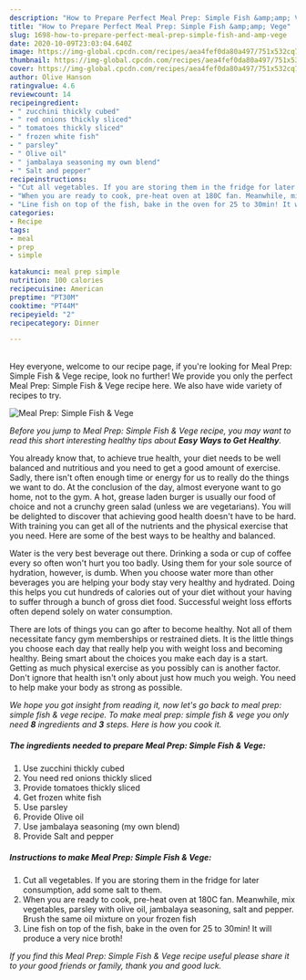 ```yaml
---
description: "How to Prepare Perfect Meal Prep: Simple Fish &amp;amp; Vege"
title: "How to Prepare Perfect Meal Prep: Simple Fish &amp;amp; Vege"
slug: 1698-how-to-prepare-perfect-meal-prep-simple-fish-and-amp-vege
date: 2020-10-09T23:03:04.640Z
image: https://img-global.cpcdn.com/recipes/aea4fef0da80a497/751x532cq70/meal-prep-simple-fish-vege-recipe-main-photo.jpg
thumbnail: https://img-global.cpcdn.com/recipes/aea4fef0da80a497/751x532cq70/meal-prep-simple-fish-vege-recipe-main-photo.jpg
cover: https://img-global.cpcdn.com/recipes/aea4fef0da80a497/751x532cq70/meal-prep-simple-fish-vege-recipe-main-photo.jpg
author: Olive Hanson
ratingvalue: 4.6
reviewcount: 14
recipeingredient:
- " zucchini thickly cubed"
- " red onions thickly sliced"
- " tomatoes thickly sliced"
- " frozen white fish"
- " parsley"
- " Olive oil"
- " jambalaya seasoning my own blend"
- " Salt and pepper"
recipeinstructions:
- "Cut all vegetables. If you are storing them in the fridge for later consumption, add some salt to them."
- "When you are ready to cook, pre-heat oven at 180C fan. Meanwhile, mix vegetables, parsley with olive oil, jambalaya seasoning, salt and pepper. Brush the same oil mixture on your frozen fish"
- "Line fish on top of the fish, bake in the oven for 25 to 30min! It will produce a very nice broth!"
categories:
- Recipe
tags:
- meal
- prep
- simple

katakunci: meal prep simple 
nutrition: 100 calories
recipecuisine: American
preptime: "PT30M"
cooktime: "PT44M"
recipeyield: "2"
recipecategory: Dinner

---
```

<br>
Hey everyone, welcome to our recipe page, if you're looking for Meal Prep: Simple Fish &amp; Vege recipe, look no further! We provide you only the perfect Meal Prep: Simple Fish &amp; Vege recipe here. We also have wide variety of recipes to try.
<br>


![Meal Prep: Simple Fish &amp; Vege](https://img-global.cpcdn.com/recipes/aea4fef0da80a497/751x532cq70/meal-prep-simple-fish-vege-recipe-main-photo.jpg)

<i>Before you jump to Meal Prep: Simple Fish &amp; Vege recipe, you may want to read this short interesting healthy tips about <strong>Easy Ways to Get Healthy</strong>.</i>

You already know that, to achieve true health, your diet needs to be well balanced and nutritious and you need to get a good amount of exercise. Sadly, there isn't often enough time or energy for us to really do the things we want to do. At the conclusion of the day, almost everyone want to go home, not to the gym. A hot, grease laden burger is usually our food of choice and not a crunchy green salad (unless we are vegetarians). You will be delighted to discover that achieving good health doesn't have to be hard. With training you can get all of the nutrients and the physical exercise that you need. Here are some of the best ways to be healthy and balanced.

Water is the very best beverage out there. Drinking a soda or cup of coffee every so often won't hurt you too badly. Using them for your sole source of hydration, however, is dumb. When you choose water more than other beverages you are helping your body stay very healthy and hydrated. Doing this helps you cut hundreds of calories out of your diet without your having to suffer through a bunch of gross diet food. Successful weight loss efforts often depend solely on water consumption.

There are lots of things you can go after to become healthy. Not all of them necessitate fancy gym memberships or restrained diets. It is the little things you choose each day that really help you with weight loss and becoming healthy. Being smart about the choices you make each day is a start. Getting as much physical exercise as you possibly can is another factor. Don't ignore that health isn't only about just how much you weigh. You need to help make your body as strong as possible. 


<i>We hope you got insight from reading it, now let's go back to meal prep: simple fish &amp; vege recipe. To make meal prep: simple fish &amp; vege you only need <strong>8</strong> ingredients and <strong>3</strong> steps. Here is how you cook it.
</i>

##### The ingredients needed to prepare Meal Prep: Simple Fish &amp; Vege:

1. Use  zucchini thickly cubed
1. You need  red onions thickly sliced
1. Provide  tomatoes thickly sliced
1. Get  frozen white fish
1. Use  parsley
1. Provide  Olive oil
1. Use  jambalaya seasoning (my own blend)
1. Provide  Salt and pepper


##### Instructions to make Meal Prep: Simple Fish &amp; Vege:

1. Cut all vegetables. If you are storing them in the fridge for later consumption, add some salt to them.
1. When you are ready to cook, pre-heat oven at 180C fan. Meanwhile, mix vegetables, parsley with olive oil, jambalaya seasoning, salt and pepper. Brush the same oil mixture on your frozen fish
1. Line fish on top of the fish, bake in the oven for 25 to 30min! It will produce a very nice broth!


<i>If you find this Meal Prep: Simple Fish &amp; Vege recipe useful please share it to your good friends or family, thank you and good luck.</i>

